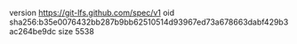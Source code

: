 version https://git-lfs.github.com/spec/v1
oid sha256:b35e0076432bb287b9bb62510514d93967ed73a678663dabf429b3ac264be9dc
size 5538
